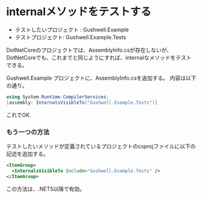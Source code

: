 # internalメソッドをテストする

- テストしたいプロジェクト : Gushwell.Example
- テストプロジェクト: Gushwell.Example.Tests

DotNetCoreのプロジェクトでは、AssemblyInfo.csが存在しないが、DotNetCoreでも、これまでと同じようにすれば、internalなメソッドをテストできる。

Gushwell.Example プロジェクトに、AssemblyInfo.csを追加する。
内容は以下の通り。

```cs
using System.Runtime.CompilerServices;
[assembly: InternalsVisibleTo("Gushwell.Example.Tests")]
```

これでOK.

### もう一つの方法

テストしたいメソッドが定義されているプロジェクトのcsprojファイルに以下の記述を追加する。

```xml
<ItemGroup>
  <InternalsVisibleTo Include="Gushwell.Example.Tests" />
</ItemGroup>
```	

この方法は、.NET5以降で有効。
